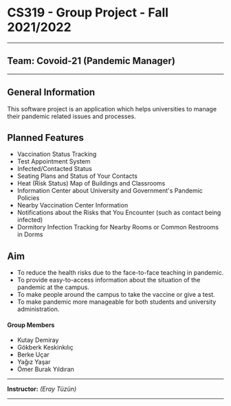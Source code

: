 # CS319 - Group Project - Fall 2021/2022

****
## Team: Covoid-21 (Pandemic Manager) 
****

## General Information
This software project is an application which helps universities to manage their pandemic related issues and processes.

## Planned Features
- Vaccination Status Tracking
- Test Appointment System
- Infected/Contacted Status
- Seating Plans and Status of Your Contacts
- Heat (Risk Status) Map of Buildings and Classrooms
- Information Center about University and Government's Pandemic Policies
- Nearby Vaccination Center Information
- Notifications about the Risks that You Encounter (such as contact being infected)
- Dormitory Infection Tracking for Nearby Rooms or Common Restrooms in Dorms

## Aim
- To reduce the health risks due to the face-to-face teaching in pandemic. 
- To provide easy-to-access information about the situation of the pandemic at the campus. 
- To make people around the campus to take the vaccine or give a test. 
- To make pandemic more manageable for both students and university administration.

#### Group Members
- Kutay Demiray
- Gökberk Keskinkılıç
- Berke Uçar
- Yağız Yaşar
- Ömer Burak Yıldıran

****
**Instructor:** _(Eray Tüzün)_ 
****

